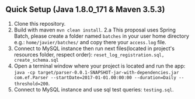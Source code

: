 Quick Setup (Java 1.8.0_171 & Maven 3.5.3)
-----------

1.  Clone this repository.
2.  Build with maven `mvn clean install`.
2.a This proposal uses Spring Batch, please create a folder named `batches` in your user home directory e.g.:
    `home/javier/batches/` and copy there your `access.log` file.
3.  Connect to MySQL instance then run next files(located in project's resources folder, respect order): 
    `reset_log_registration.sql, create_schema.sql` 
4.  Open a terminal window where your project is located and run the app: 
`java -cp target/parser-0.0.1-SNAPSHOT-jar-with-dependencies.jar com.ef.Parser --startDate=2017-01-01.00:00:00 --duration=Daily --threshold=200`.
4.  Connect to MySQL instance and use sql test queries: `testing.sql`.



